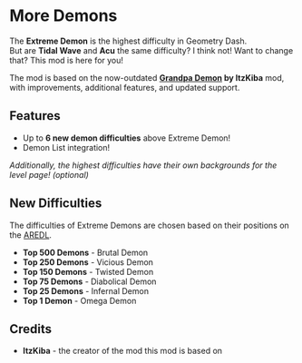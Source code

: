 # More Demons
The **Extreme Demon** is the highest difficulty in Geometry Dash.  
But are **Tidal Wave** and **Acu** the same difficulty? I think not! 
Want to change that? This mod is here for you!

The mod is based on the now-outdated **[Grandpa Demon](https://github.com/ItzKiba/GrandpaDemon) by ItzKiba** mod, with improvements, additional features, and updated support.

## Features
- Up to **6 new demon difficulties** above Extreme Demon!
- Demon List integration!

*Additionally, the highest difficulties have their own backgrounds for the level page! (optional)*

## New Difficulties
The difficulties of Extreme Demons are chosen based on their positions on the [AREDL](https://aredl.net/).

- **Top 500 Demons** - Brutal Demon
- **Top 250 Demons** - Vicious Demon
- **Top 150 Demons** - Twisted Demon
- **Top 75 Demons** - Diabolical Demon
- **Top 25 Demons** - Infernal Demon
- **Top 1 Demon** - Omega Demon

## Credits

- **ItzKiba** - the creator of the mod this mod is based on

